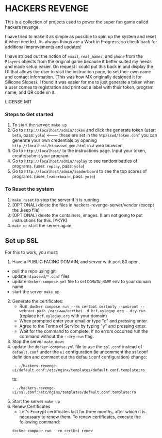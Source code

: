 HACKERS REVENGE
===============

This is a collection of projects used to power the super fun game called hackers revenge.

I have tried to make it as simple as possible to spin up the system and reset it when needed. As always things are a Work in Progress, so check back for additional improvements and updates!

I have striped out the notion of `email`, `real_names`, and `phone` from the `Players` objects from the original game because it better suited my needs and made setup easier. On request I could put this back in and display the UI that allows the user to visit the instruction page, to set their own name and contact information. (This was how MX originally designed it for Silicone Slopes). I found it was easier for me to just generate a token when a user comes to registration and print out a label with their token, program name, and QR code on it.

LICENSE MIT

### Steps to Get started

1. To start the server: `make up`
2. Go to `http://localhost/admin/token` and click the generate token (user: `beta`, pass: `yolo`) <--- these are set in the `htpasswd/token.conf` you can generate your own credentials by opening `http://localhost/htpasswd_gen.html` in a web browser.
3. Go to `http://localhost/` to the instructions page. Input your token, create/submit your program.
4. Go to `http://localhost/admin/replay` to see random battles of programs. (user: `replay`, pass: `yolo`)
5. Go to `http://localhost/admin/leaderboard` to see the top scores of programs. (user: `leaderboard`, pass: `yolo`)


### To Reset the system

1. `make reset` to stop the server if it is running
2. (OPTIONAL) delete the files in hackers-revenge-server/vendor (except the .keep file)
3. (OPTIONAL) delete the containers, images. (I am not going to put instructions for this. IYKYK)
3. `make up` start the server again.


## Set up SSL

For this to work, you must:
1.  Have a PUBLIC FACING DOMAIN, and server with port 80 open. 
   * pull the repo using git 
   * update `htpasswd/*.conf` files 
   * update `docker-compose.yml` file to set `DOMAIN_NAME` env to your domain name. 
   * start the server `make up`
2. Generate the certificates:
   * Run: `docker compose run --rm certbot certonly --webroot --webroot-path /var/www/certbot -d hcf.xyloguy.org --dry-run` (replace `hcf.xyloguy.org` with your domain)
   * When prompted enter your email or type "c" and pressing enter.
   * Agree to the Terms of Service by typing "y" and pressing enter.
   * Wait for the command to complete, if no errors occurred run the command without the `--dry-run` flag.
3. Stop the server `make down`
4. update the `docker-compose.yml` file to use the `ssl.conf` instead of `default.conf` under the `ui` configuration (ie uncomment the ssl.conf definition and comment out the default.conf configuration)
   change:
   ```
    - ./hackers-revenge-ui/default.conf:/etc/nginx/templates/default.conf.template:ro
   ```
   to:
   ```
   - ./hackers-revenge-ui/ssl.conf:/etc/nginx/templates/default.conf.template:ro
   ```
5. Start the server `make up`
6. Renew Certificates
    * Let's Encrypt certificates last for three months, after which it is necessary to renew them. To renew certificates, execute the following command:
   ```
   docker compose run --rm certbot renew
   ```
